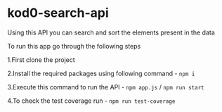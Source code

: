 # kod0-search-api
Using this API you can search and sort the elements present in the data

To run this app go through the following steps

1.First clone the project 

2.Install the required packages using following command - 
 `npm i`

3.Execute this command to run the API - `npm app.js` / `npm run start`

4.To check the test coverage run - `npm run test-coverage`
